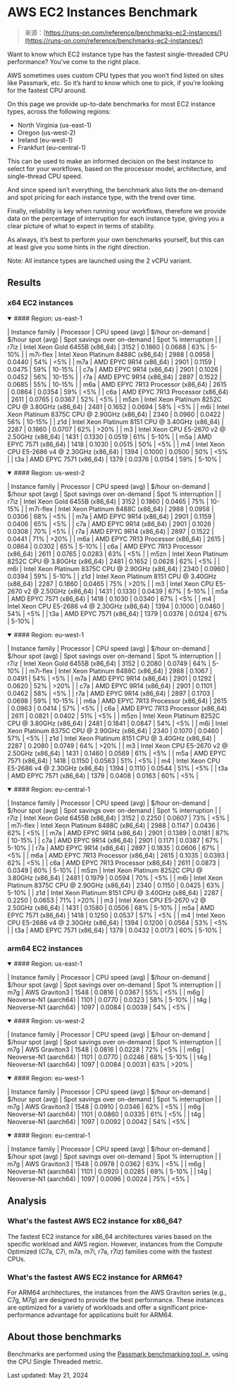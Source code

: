 <!--yml
category: 未分类
date: 2024-05-27 15:01:25
-->

# AWS EC2 Instances Benchmark

> 来源：[https://runs-on.com/reference/benchmarks-ec2-instances/](https://runs-on.com/reference/benchmarks-ec2-instances/)

Want to know which EC2 instance type has the fastest single-threaded CPU performance? You’ve come to the right place.

AWS sometimes uses custom CPU types that you won’t find listed on sites like Passmark, etc. So it’s hard to know which one to pick, if you’re looking for the fastest CPU around.

On this page we provide up-to-date benchmarks for most EC2 instance types, across the following regions:

*   North Virginia (us-east-1)
*   Oregon (us-west-2)
*   Ireland (eu-west-1)
*   Frankfurt (eu-central-1)

This can be used to make an informed decision on the best instance to select for your workflows, based on the processor model, architecture, and single-thread CPU speed.

And since speed isn’t everything, the benchmark also lists the on-demand and spot pricing for each instance type, with the trend over time.

Finally, reliability is key when running your workflows, therefore we provide data on the percentage of interruption for each instance type, giving you a clear picture of what to expect in terms of stability.

As always, it’s best to perform your own benchmarks yourself, but this can at least give you some hints in the right direction.

Note: All instance types are launched using the 2 vCPU variant.

## Results

### x64 EC2 instances

 <details open=""><summary>#### Region: us-east-1</summary> 

| Instance family | Processor | CPU speed (avg) | $/hour on-demand | $/hour spot (avg) | Spot savings over on-demand | Spot % interruption |
| r7iz | Intel Xeon Gold 6455B (x86_64) | 3152 | 0.1860 | 0.0688 | 63% | 5-10% |
| m7i-flex | Intel Xeon Platinum 8488C (x86_64) | 2988 | 0.0958 | 0.0440 | 54% | <5% |
| m7a | AMD EPYC 9R14 (x86_64) | 2901 | 0.1159 | 0.0475 | 59% | 10-15% |
| c7a | AMD EPYC 9R14 (x86_64) | 2901 | 0.1026 | 0.0452 | 56% | 10-15% |
| r7a | AMD EPYC 9R14 (x86_64) | 2897 | 0.1522 | 0.0685 | 55% | 10-15% |
| m6a | AMD EPYC 7R13 Processor (x86_64) | 2615 | 0.0864 | 0.0354 | 59% | <5% |
| c6a | AMD EPYC 7R13 Processor (x86_64) | 2611 | 0.0765 | 0.0367 | 52% | <5% |
| m5zn | Intel Xeon Platinum 8252C CPU @ 3.80GHz (x86_64) | 2481 | 0.1652 | 0.0694 | 58% | <5% |
| m6i | Intel Xeon Platinum 8375C CPU @ 2.90GHz (x86_64) | 2340 | 0.0960 | 0.0422 | 56% | 10-15% |
| z1d | Intel Xeon Platinum 8151 CPU @ 3.40GHz (x86_64) | 2287 | 0.1860 | 0.0707 | 62% | >20% |
| m3 | Intel Xeon CPU E5-2670 v2 @ 2.50GHz (x86_64) | 1431 | 0.1330 | 0.0519 | 61% | 5-10% |
| m5a | AMD EPYC 7571 (x86_64) | 1418 | 0.1030 | 0.0515 | 50% | <5% |
| m4 | Intel Xeon CPU E5-2686 v4 @ 2.30GHz (x86_64) | 1394 | 0.1000 | 0.0500 | 50% | <5% |
| t3a | AMD EPYC 7571 (x86_64) | 1379 | 0.0376 | 0.0154 | 59% | 5-10% |</details>  <details open=""><summary>#### Region: us-west-2</summary> 

| Instance family | Processor | CPU speed (avg) | $/hour on-demand | $/hour spot (avg) | Spot savings over on-demand | Spot % interruption |
| r7iz | Intel Xeon Gold 6455B (x86_64) | 3152 | 0.1860 | 0.0465 | 75% | 10-15% |
| m7i-flex | Intel Xeon Platinum 8488C (x86_64) | 2988 | 0.0958 | 0.0306 | 68% | <5% |
| m7a | AMD EPYC 9R14 (x86_64) | 2901 | 0.1159 | 0.0406 | 65% | <5% |
| c7a | AMD EPYC 9R14 (x86_64) | 2901 | 0.1026 | 0.0308 | 70% | <5% |
| r7a | AMD EPYC 9R14 (x86_64) | 2897 | 0.1522 | 0.0441 | 71% | >20% |
| m6a | AMD EPYC 7R13 Processor (x86_64) | 2615 | 0.0864 | 0.0302 | 65% | 5-10% |
| c6a | AMD EPYC 7R13 Processor (x86_64) | 2611 | 0.0765 | 0.0283 | 63% | <5% |
| m5zn | Intel Xeon Platinum 8252C CPU @ 3.80GHz (x86_64) | 2481 | 0.1652 | 0.0628 | 62% | <5% |
| m6i | Intel Xeon Platinum 8375C CPU @ 2.90GHz (x86_64) | 2340 | 0.0960 | 0.0394 | 59% | 5-10% |
| z1d | Intel Xeon Platinum 8151 CPU @ 3.40GHz (x86_64) | 2287 | 0.1860 | 0.0465 | 75% | >20% |
| m3 | Intel Xeon CPU E5-2670 v2 @ 2.50GHz (x86_64) | 1431 | 0.1330 | 0.0439 | 67% | 5-10% |
| m5a | AMD EPYC 7571 (x86_64) | 1418 | 0.1030 | 0.0340 | 67% | <5% |
| m4 | Intel Xeon CPU E5-2686 v4 @ 2.30GHz (x86_64) | 1394 | 0.1000 | 0.0460 | 54% | <5% |
| t3a | AMD EPYC 7571 (x86_64) | 1379 | 0.0376 | 0.0124 | 67% | 5-10% |</details>  <details open=""><summary>#### Region: eu-west-1</summary> 

| Instance family | Processor | CPU speed (avg) | $/hour on-demand | $/hour spot (avg) | Spot savings over on-demand | Spot % interruption |
| r7iz | Intel Xeon Gold 6455B (x86_64) | 3152 | 0.2080 | 0.0749 | 64% | 5-10% |
| m7i-flex | Intel Xeon Platinum 8488C (x86_64) | 2988 | 0.1067 | 0.0491 | 54% | <5% |
| m7a | AMD EPYC 9R14 (x86_64) | 2901 | 0.1292 | 0.0620 | 52% | >20% |
| c7a | AMD EPYC 9R14 (x86_64) | 2901 | 0.1101 | 0.0462 | 58% | <5% |
| r7a | AMD EPYC 9R14 (x86_64) | 2897 | 0.1703 | 0.0698 | 59% | 10-15% |
| m6a | AMD EPYC 7R13 Processor (x86_64) | 2615 | 0.0963 | 0.0414 | 57% | <5% |
| c6a | AMD EPYC 7R13 Processor (x86_64) | 2611 | 0.0821 | 0.0402 | 51% | <5% |
| m5zn | Intel Xeon Platinum 8252C CPU @ 3.80GHz (x86_64) | 2481 | 0.1841 | 0.0847 | 54% | <5% |
| m6i | Intel Xeon Platinum 8375C CPU @ 2.90GHz (x86_64) | 2340 | 0.1070 | 0.0460 | 57% | <5% |
| z1d | Intel Xeon Platinum 8151 CPU @ 3.40GHz (x86_64) | 2287 | 0.2080 | 0.0749 | 64% | >20% |
| m3 | Intel Xeon CPU E5-2670 v2 @ 2.50GHz (x86_64) | 1431 | 0.1460 | 0.0569 | 61% | <5% |
| m5a | AMD EPYC 7571 (x86_64) | 1418 | 0.1150 | 0.0563 | 51% | <5% |
| m4 | Intel Xeon CPU E5-2686 v4 @ 2.30GHz (x86_64) | 1394 | 0.1110 | 0.0544 | 51% | <5% |
| t3a | AMD EPYC 7571 (x86_64) | 1379 | 0.0408 | 0.0163 | 60% | <5% |</details>  <details open=""><summary>#### Region: eu-central-1</summary> 

| Instance family | Processor | CPU speed (avg) | $/hour on-demand | $/hour spot (avg) | Spot savings over on-demand | Spot % interruption |
| r7iz | Intel Xeon Gold 6455B (x86_64) | 3152 | 0.2250 | 0.0607 | 73% | <5% |
| m7i-flex | Intel Xeon Platinum 8488C (x86_64) | 2988 | 0.1147 | 0.0436 | 62% | <5% |
| m7a | AMD EPYC 9R14 (x86_64) | 2901 | 0.1389 | 0.0181 | 87% | 10-15% |
| c7a | AMD EPYC 9R14 (x86_64) | 2901 | 0.1171 | 0.0387 | 67% | 5-10% |
| r7a | AMD EPYC 9R14 (x86_64) | 2897 | 0.1835 | 0.0606 | 67% | <5% |
| m6a | AMD EPYC 7R13 Processor (x86_64) | 2615 | 0.1035 | 0.0393 | 62% | <5% |
| c6a | AMD EPYC 7R13 Processor (x86_64) | 2611 | 0.0873 | 0.0349 | 60% | 5-10% |
| m5zn | Intel Xeon Platinum 8252C CPU @ 3.80GHz (x86_64) | 2481 | 0.1979 | 0.0594 | 70% | <5% |
| m6i | Intel Xeon Platinum 8375C CPU @ 2.90GHz (x86_64) | 2340 | 0.1150 | 0.0425 | 63% | 5-10% |
| z1d | Intel Xeon Platinum 8151 CPU @ 3.40GHz (x86_64) | 2287 | 0.2250 | 0.0653 | 71% | >20% |
| m3 | Intel Xeon CPU E5-2670 v2 @ 2.50GHz (x86_64) | 1431 | 0.1580 | 0.0506 | 68% | 5-10% |
| m5a | AMD EPYC 7571 (x86_64) | 1418 | 0.1250 | 0.0537 | 57% | <5% |
| m4 | Intel Xeon CPU E5-2686 v4 @ 2.30GHz (x86_64) | 1394 | 0.1200 | 0.0564 | 53% | <5% |
| t3a | AMD EPYC 7571 (x86_64) | 1379 | 0.0432 | 0.0173 | 60% | 5-10% |</details> 

### arm64 EC2 instances

 <details open=""><summary>#### Region: us-east-1</summary> 

| Instance family | Processor | CPU speed (avg) | $/hour on-demand | $/hour spot (avg) | Spot savings over on-demand | Spot % interruption |
| m7g | AWS Graviton3 | 1548 | 0.0816 | 0.0367 | 55% | <5% |
| m6g | Neoverse-N1 (aarch64) | 1101 | 0.0770 | 0.0323 | 58% | 5-10% |
| t4g | Neoverse-N1 (aarch64) | 1097 | 0.0084 | 0.0039 | 54% | <5% |</details>  <details open=""><summary>#### Region: us-west-2</summary> 

| Instance family | Processor | CPU speed (avg) | $/hour on-demand | $/hour spot (avg) | Spot savings over on-demand | Spot % interruption |
| m7g | AWS Graviton3 | 1548 | 0.0816 | 0.0228 | 72% | <5% |
| m6g | Neoverse-N1 (aarch64) | 1101 | 0.0770 | 0.0246 | 68% | 5-10% |
| t4g | Neoverse-N1 (aarch64) | 1097 | 0.0084 | 0.0031 | 63% | >20% |</details>  <details open=""><summary>#### Region: eu-west-1</summary> 

| Instance family | Processor | CPU speed (avg) | $/hour on-demand | $/hour spot (avg) | Spot savings over on-demand | Spot % interruption |
| m7g | AWS Graviton3 | 1548 | 0.0910 | 0.0346 | 62% | <5% |
| m6g | Neoverse-N1 (aarch64) | 1101 | 0.0860 | 0.0335 | 61% | <5% |
| t4g | Neoverse-N1 (aarch64) | 1097 | 0.0092 | 0.0042 | 54% | <5% |</details>  <details open=""><summary>#### Region: eu-central-1</summary> 

| Instance family | Processor | CPU speed (avg) | $/hour on-demand | $/hour spot (avg) | Spot savings over on-demand | Spot % interruption |
| m7g | AWS Graviton3 | 1548 | 0.0978 | 0.0362 | 63% | <5% |
| m6g | Neoverse-N1 (aarch64) | 1101 | 0.0920 | 0.0285 | 69% | 5-10% |
| t4g | Neoverse-N1 (aarch64) | 1097 | 0.0096 | 0.0024 | 75% | <5% |</details> 

## Analysis

### What's the fastest AWS EC2 instance for x86_64?

The fastest EC2 instance for x86_64 architectures varies based on the specific workload and AWS region. However, instances from the Compute Optimized (C7a, C7i, m7a, m7i, r7a, r7iz) families come with the fastest CPUs.

### What's the fastest AWS EC2 instance for ARM64?

For ARM64 architectures, the instances from the AWS Graviton series (e.g., C7g, M7g) are designed to provide the best performance. These instances are optimized for a variety of workloads and offer a significant price-performance advantage for applications built for ARM64.

## About those benchmarks

Benchmarks are performed using the [Passmark benchmarking tool ↗](https://www.passmark.com/products/performancetest/download.php), using the CPU Single Threaded metric.

Last updated: May 21, 2024